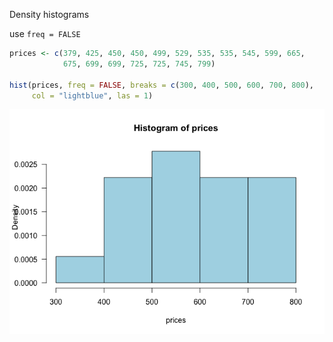 Density histograms

use `freq = FALSE`

``` r
prices <- c(379, 425, 450, 450, 499, 529, 535, 535, 545, 599, 665,
            675, 699, 699, 725, 725, 745, 799)

hist(prices, freq = FALSE, breaks = c(300, 400, 500, 600, 700, 800),
     col = "lightblue", las = 1)
```

![](DensityHistogram_files/figure-markdown_github/unnamed-chunk-1-1.png)
